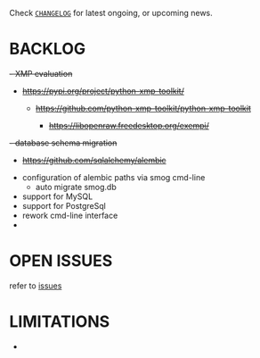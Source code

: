 
Check
[`CHANGELOG`](https://github.com/kr-g/smog/blob/main/CHANGELOG.md)
for latest ongoing, or upcoming news.


# BACKLOG

<del>
- XMP evaluation
  
  - https://pypi.org/project/python-xmp-toolkit/
  
    - https://github.com/python-xmp-toolkit/python-xmp-toolkit
  
      - https://libopenraw.freedesktop.org/exempi/
</del>

<del>
- database schema migration

  - https://github.com/sqlalchemy/alembic
</del>

- configuration of alembic paths via smog cmd-line
  - auto migrate smog.db
- support for MySQL
- support for PostgreSql
- rework cmd-line interface
- 


# OPEN ISSUES

refer to [issues](https://github.com/kr-g/smog/issues)


# LIMITATIONS

- 

